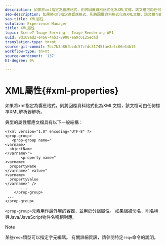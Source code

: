 ```yaml
---
description: 如果將xml指定為響應格式，則將回覆資料格式化為XML文檔，該文檔可由任何標準XML解析器解析。
seo-description: 如果將xml指定為響應格式，則將回覆資料格式化為XML文檔，該文檔可由任何標準XML解析器解析。
seo-title: XML屬性
solution: Experience Manager
title: XML屬性
topic: Scene7 Image Serving - Image Rendering API
uuid: 9d169ad2-e466-4ab3-8900-ea9c6125edad
translation-type: tm+mt
source-git-commit: 7bc7b3a86fbcdc57cfdc31745fae3afc06e44b15
workflow-type: tm+mt
source-wordcount: '137'
ht-degree: 0%

---
```



# XML屬性{#xml-properties}

如果將xml指定為響應格式，則將回覆資料格式化為XML文檔，該文檔可由任何標準XML解析器解析。

典型的屬性響應文檔具有以下一般結構：

```
<?xml version="1.0" encoding="UTF-8" ?>
<prop-group>
   <prop-group name="
<varname>
  objectName
</varname>">
       <property name="
<varname>
  propertyName
</varname>" value="
<varname>
  propertyValue
</varname>" />
       ...
    </prop-group>
 ...
</prop-group>
```

`<prop-group>`元素用作最外層的容器，並用於分組屬性。 如果組被命名，則名稱與Java/JavaScript物件名稱相對應。

>[!NOTE]
>
>某些`req=`類型可以指定字元編碼。 有關詳細資訊，請參閱特定`req=`命令的說明。

